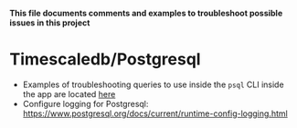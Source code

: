 **This file documents comments and examples to troubleshoot possible issues in this project**

# Timescaledb/Postgresql
- Examples of troubleshooting queries to use inside the `psql` CLI inside the app are located [here](../scripts/database/troubleshoot/troubleshoot.sql)
- Configure logging for Postgresql: https://www.postgresql.org/docs/current/runtime-config-logging.html
